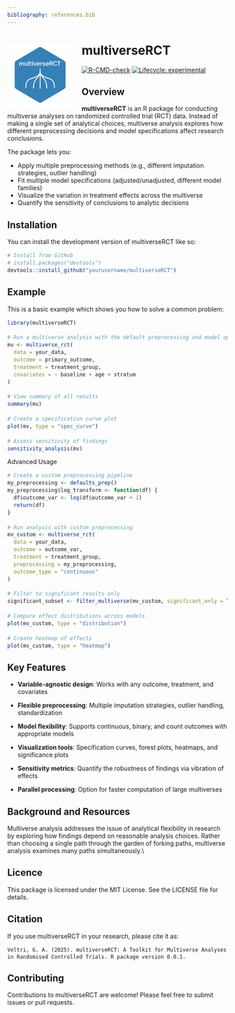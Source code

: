 ```yaml
---
bibliography: references.bib
---
```

# multiverseRCT <img src="man/figures/logo.png" align="left" height="150" style="margin-right: 20px;" />

<!-- badges: start -->
[![R-CMD-check](https://github.com/gav888/multiverseRCT/actions/workflows/R-CMD-check.yaml/badge.svg)](https://github.com/gav888/multiverseRCT/actions/workflows/R-CMD-check.yaml)
[![Lifecycle: experimental](https://img.shields.io/badge/lifecycle-experimental-orange.svg)](https://lifecycle.r-lib.org/articles/stages.html#experimental)
<!-- badges: end -->

## Overview

**multiverseRCT** is an R package for conducting multiverse analyses on randomized controlled trial (RCT) data. Instead of making a single set of analytical choices, multiverse analysis explores how different preprocessing decisions and model specifications affect research conclusions.

The package lets you:

* Apply multiple preprocessing methods (e.g., different imputation strategies, outlier handling)
* Fit multiple model specifications (adjusted/unadjusted, different model families)
* Visualize the variation in treatment effects across the multiverse
* Quantify the sensitivity of conclusions to analytic decisions

## Installation

You can install the development version of multiverseRCT like so:

``` r
# Install from GitHub
# install.packages("devtools")
devtools::install_github("yourusername/multiverseRCT")
```

## Example

This is a basic example which shows you how to solve a common problem:

``` r
library(multiverseRCT)

# Run a multiverse analysis with the default preprocessing and model options
mv <- multiverse_rct(
  data = your_data,
  outcome = primary_outcome,
  treatment = treatment_group,
  covariates = ~ baseline + age + stratum
)

# View summary of all results
summary(mv)

# Create a specification curve plot
plot(mv, type = "spec_curve")

# Assess sensitivity of findings
sensitivity_analysis(mv)
```

Advanced Usage

``` r
# Create a custom preprocessing pipeline
my_preprocessing <- defaults_prep()
my_preprocessing$log_transform <- function(df) {
  df$outcome_var <- log(df$outcome_var + 1)
  return(df)
}

# Run analysis with custom preprocessing
mv_custom <- multiverse_rct(
  data = your_data,
  outcome = outcome_var,
  treatment = treatment_group,
  preprocessing = my_preprocessing,
  outcome_type = "continuous"
)

# Filter to significant results only
significant_subset <- filter_multiverse(mv_custom, significant_only = TRUE)

# Compare effect distributions across models
plot(mv_custom, type = "distribution")

# Create heatmap of effects
plot(mv_custom, type = "heatmap")
```

## Key Features

-   **Variable-agnostic design**: Works with any outcome, treatment, and covariates

-   **Flexible preprocessing**: Multiple imputation strategies, outlier handling, standardization

-   **Model flexibility**: Supports continuous, binary, and count outcomes with appropriate models

-   **Visualization tools**: Specification curves, forest plots, heatmaps, and significance plots

-   **Sensitivity metrics**: Quantify the robustness of findings via vibration of effects

-   **Parallel processing**: Option for faster computation of large multiverses

## Background and Resources

Multiverse analysis addresses the issue of analytical flexibility in research by exploring how findings depend on reasonable analysis choices. Rather than choosing a single path through the garden of forking paths, multiverse analysis examines many paths simultaneously.\


## Licence

This package is licensed under the MIT License. See the LICENSE file for details.

## Citation

If you use multiverseRCT in your research, please cite it as:

```         
Veltri, G. A. (2025). multiverseRCT: A Toolkit for Multiverse Analyses in Randomised Controlled Trials. R package version 0.0.1.
```

## Contributing

Contributions to multiverseRCT are welcome! Please feel free to submit issues or pull requests.
